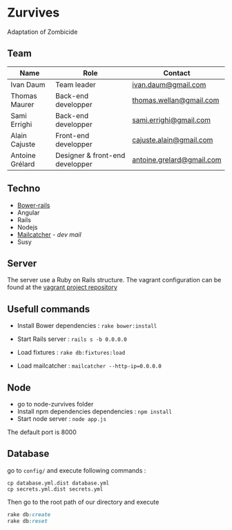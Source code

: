 # Zurvives
Adaptation of Zombicide

## Team

| Name  |  Role | Contact
| ------------- | ------------- | ------------- |
| Ivan Daum  | Team leader | ivan.daum@gmail.com |
| Thomas Maurer  | Back-end developper | thomas.wellan@gmail.com |
| Sami Errighi  | Back-end developper | sami.errighi@gmail.com |
| Alain Cajuste  | Front-end developper | cajuste.alain@gmail.com |
| Antoine Grélard  | Designer & front-end developper | antoine.grelard@gmail.com |

## Techno

* [Bower-rails](https://github.com/rharriso/bower-rails)
* Angular
* Rails
* Nodejs
* [Mailcatcher](http://mailcatcher.me/) - *dev mail*
* Susy

## Server

The server use a Ruby on Rails structure. The vagrant configuration can be found at the [vagrant project repository](https://github.com/Metali/Vagrant_init)

## Usefull commands

* Install Bower dependencies : ``` rake bower:install ```
* Start Rails server : ``` rails s -b 0.0.0.0 ```

* Load fixtures : ``` rake db:fixtures:load ```
* Load mailcatcher : ``` mailcatcher --http-ip=0.0.0.0 ```

## Node
* go to node-zurvives folder
* Install npm dependencies dependencies : ``` npm install ```
* Start node server : ``` node app.js ```

The default port is 8000

## Database

go to `config/` and execute following commands :
```shell
cp database.yml.dist database.yml
cp secrets.yml.dist secrets.yml
```

Then go to the root path of our directory and execute 
```ruby
rake db:create
rake db:reset
```

